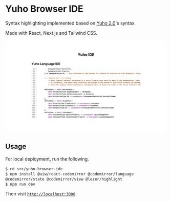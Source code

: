 # Yuho Browser IDE

Syntax highlighting implemented based on [Yuho 2.0](./../../../src/)'s syntax.

Made with React, Next.js and Tailwind CSS.

![](./../../../asset/screenshot/yuho_browser_ide.png)

## Usage

For local deployment, run the following.

```console
$ cd src/yuho-browser-ide
$ npm install @uiw/react-codemirror @codemirror/language @codemirror/state @codemirror/view @lezer/highlight
$ npm run dev
```

Then visit [`http://localhost:3000`](http://localhost:3000).